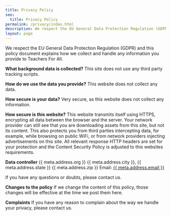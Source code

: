 ```yaml
---
title: Privacy Policy
seo:
  title: Privacy Policy
permalink: /privacy/index.html
description: We respect the EU General Data Protection Regulation (GDPR). This policy document explains how we collect and handle any information you provide to Teachers For All.
layout: page
---
```


We respect the EU General Data Protection Regulation (GDPR) and this policy document explains how we collect and handle any information you provide to Teachers For All.

**What background data is collected?**
This site does not use any third party tracking scripts.

**How do we use the data you provide?**
This website does not collect any data.

**How secure is your data?**
Very secure, as this website does not collect any information.

**How secure is this website?**
This website transmits itself using HTTPS, encrypting all data between the browser and the server. Your network provider can still see that you are downloading assets from this site, but not its content. This also protects you from third parties intercepting data, for example, while browsing on public WiFi, or from network providers injecting advertisements on this site. All relevant response HTTP headers are set for your protection and the Content Security Policy is adjusted to this websites requirements.

**Data controller**
{{ meta.address.org }}
{{ meta.address.city }}, {{ meta.address.state }} {{ meta.address.zip }}
Email: <a href="mailto:{{ meta.address.email }}">{{ meta.address.email }}</a>

If you have any questions or doubts, please contact us.

**Changes to the policy**
If we change the content of this policy, those changes will be effective at the time we post them here.

**Complaints**
If you have any reason to complain about the way we handle your privacy, please contact us.
